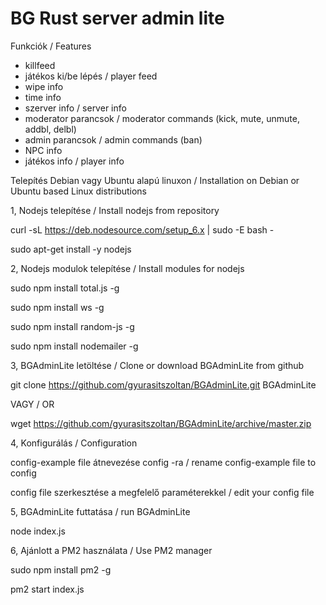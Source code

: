 # BG Rust server admin lite 

Funkciók / Features

- killfeed
- játékos ki/be lépés / player feed
- wipe info
- time info
- szerver info / server info
- moderator parancsok / moderator commands (kick, mute, unmute, addbl, delbl)
- admin parancsok / admin commands (ban)
- NPC info
- játékos info / player info


Telepítés Debian vagy Ubuntu alapú linuxon / Installation on Debian or Ubuntu based Linux distributions

1,
Nodejs telepítése / Install nodejs from repository

curl -sL https://deb.nodesource.com/setup_6.x | sudo -E bash -

sudo apt-get install -y nodejs


2,
Nodejs modulok telepítése / Install modules for nodejs 

sudo npm install total.js -g

sudo npm install ws -g

sudo npm install random-js -g

sudo npm install nodemailer -g



3,
BGAdminLite letöltése / Clone or download BGAdminLite from github

git clone https://github.com/gyurasitszoltan/BGAdminLite.git BGAdminLite

VAGY / OR

wget https://github.com/gyurasitszoltan/BGAdminLite/archive/master.zip


4,
Konfigurálás / Configuration

config-example file átnevezése config -ra / rename config-example file to config

config file szerkesztése a megfelelő paraméterekkel / edit your config file 

5,
BGAdminLite futtatása / run BGAdminLite

node index.js


6,
Ajánlott a PM2 használata / Use PM2 manager

sudo npm install pm2 -g

pm2 start index.js


